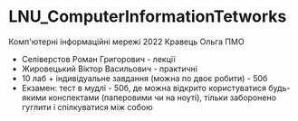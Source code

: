 # LNU_ComputerInformationTetworks
Комп'ютерні інформаційні мережі 2022 Кравець Ольга ПМО

- Селіверстов Роман Григорович - лекції
- Жировецький Віктор Васильович - практичні
- 10 лаб + індивідуальне завдання (можна по двоє робити) - 50б
- Екзамен: тест в мудлі - 50б, де можна відкрито користуватися будь-якими конспектами (паперовими чи на ноуті), тільки заборонено гуглити і спілкуватися між собою
 
 
